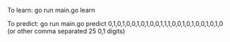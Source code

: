 To learn:
go run main.go learn

To predict:
go run main.go predict 0,1,0,1,0,0,1,0,1,0,0,1,1,1,0,0,1,0,1,0,0,1,0,1,0 (or other comma separated 25 0,1 digits)
